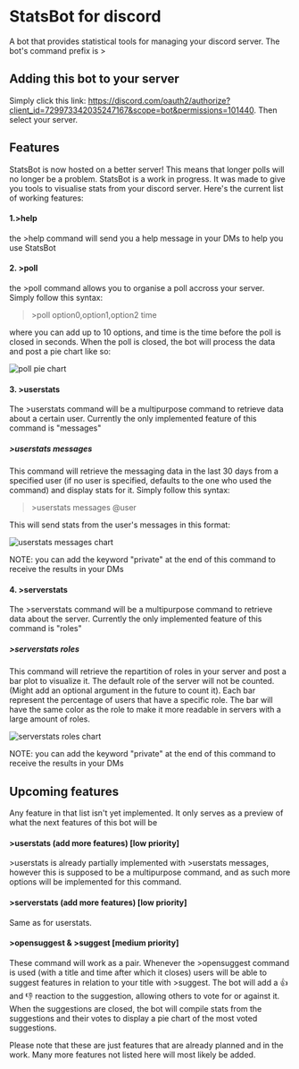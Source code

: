 # StatsBot for discord
A bot that provides statistical tools for managing your discord server. The bot's command prefix is >


## Adding this bot to your server
Simply click this link: https://discord.com/oauth2/authorize?client_id=729973342035247167&scope=bot&permissions=101440. Then select your server. 

## Features
StatsBot is now hosted on a better server! This means that longer polls will no longer be a problem.
StatsBot is a work in progress. It was made to give you tools to visualise stats from your discord server. Here's the current list of working features:

#### 1.\>help
the \>help command will send you a help message in your DMs to help you use StatsBot

#### 2. \>poll

the \>poll command allows you to organise a poll accross your server. Simply follow this syntax:

>\>poll option0,option1,option2 time

where you can add up to 10 options, and time is the time before the poll is closed in seconds. When the poll is closed, the bot will process the data and post a pie chart like so:

![poll pie chart](https://i.gyazo.com/b01ae62d4a17b3e3144c87b0cea2c8b0.png "poll pie chart")

#### 3. \>userstats

The \>userstats command will be a multipurpose command to retrieve data about a certain user. Currently the only implemented feature of this command is "messages"

#####   \>userstats messages

This command will retrieve the messaging data in the last 30 days from a specified user (if no user is specified, defaults to the one who used the command) and display stats for it. Simply follow this syntax:

>\>userstats messages @user

This will send stats from the user's messages in this format:

![userstats messages chart](https://i.gyazo.com/b3cba4ad4cf01fe73b008bae0a5fdd3e.png "userstats messages stats exemple")

NOTE: you can add the keyword "private" at the end of this command to receive the results in your DMs

#### 4. \>serverstats

The \>serverstats command will be a multipurpose command to retrieve data about the server. Currently the only implemented feature of this command is "roles"

#####   \>serverstats roles

This command will retrieve the repartition of roles in your server and post a bar plot to visualize it. The default role of the server will not be counted. (Might add an optional argument in the future to count it). Each bar represent the percentage of users that have a specific role. The bar will have the same color as the role to make it more readable in servers with a large amount of roles.

![serverstats roles chart](https://i.gyazo.com/0211e49f970f037e6791ba07a2e59594.png "serverstats messages stats exemple")

NOTE: you can add the keyword "private" at the end of this command to receive the results in your DMs

## Upcoming features
Any feature in that list isn't yet implemented. It only serves as a preview of what the next features of this bot will be

#### \>userstats (add more features)    [low priority]
\>userstats is already partially implemented with \>userstats messages, however this is supposed to be a multipurpose command, and as such more options will be implemented for this command. 

#### \>serverstats (add more features)   [low priority]
Same as for userstats.

#### \>opensuggest & \>suggest   [medium priority]
These command will work as a pair. Whenever the \>opensuggest command is used (with a title and time after which it closes) users will be able to suggest features in relation to your title with \>suggest. The bot will add a :+1: and :-1: reaction to the suggestion, allowing others to vote for or against it. When the suggestions are closed, the bot will compile stats from the suggestions and their votes to display a pie chart of the most voted suggestions.

Please note that these are just features that are already planned and in the work. Many more features not listed here will most likely be added.
